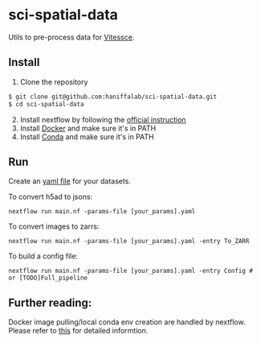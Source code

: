 # sci-spatial-data

Utils to pre-process data for [Vitessce](http://github.com/hms-dbmi/vitessce/#readme).

## Install

1. Clone the repository

```sh
$ git clone git@github.com:haniffalab/sci-spatial-data.git
$ cd sci-spatial-data
```

2. Install nextflow by following the [official instruction](https://www.nextflow.io/index.html#GetStarted)
3. Install [Docker](https://docs.docker.com/engine/install/) and make sure it's in PATH
4. Install [Conda](https://docs.anaconda.com/anaconda/install/index.html) and make sure it's in PATH

Run
---

Create an [yaml file](template.yaml) for your datasets.

To convert h5ad to jsons:

```
nextflow run main.nf -params-file [your_params].yaml
```

To convert images to zarrs:

```
nextflow run main.nf -params-file [your_params].yaml -entry To_ZARR
```

To build a config file:

```
nextflow run main.nf -params-file [your_params].yaml -entry Config # or [TODO]Full_pipeline
```

Further reading:
--- 

Docker image pulling/local conda env creation are handled by nextflow. Please refer to [this](https://www.nextflow.io/docs/latest/getstarted.html) for detailed informtion.
